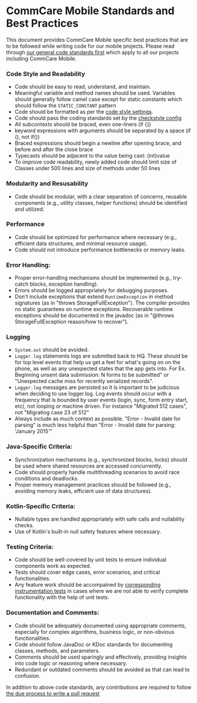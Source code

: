
CommCare Mobile Standards and Best Practices
============================================


This document provides CommCare Mobile specific best practices that are to be followed while writing code for our mobile projects. Please read through [our general code standards first](https://github.com/dimagi/open-source/blob/master/docs/standards.rst) which apply to all our projects including CommCare Mobile.


### Code Style and Readability

- Code should be easy to read, understand, and maintain.
- Meaningful variable and method names should be used. Variables should generally follow camel case except for static constants which should follow the `STATIC_CONSTANT` pattern
- Code should be formatted as per the [code style settings](https://github.com/dimagi/commcare-android/?tab=readme-ov-file#code-style-settings).
- Code should pass the coding standards set by the [checkstyle config](https://github.com/dimagi/commcare-android/blob/master/.github/linters/checkstyle.xml)
- All subcontexts should be braced, even one-liners  (if {})
- keyword expressions with arguments should be separated by a space (if (), not if())
- Braced expressions should begin a newline after opening brace, and before and after the close brace
- Typecasts should be adjacent to the value being cast: (int)value
- To improve code readability, newly added code should limit size of Classes under 500 lines and size of methods under 50 lines

### Modularity and Resusability

- Code should be modular, with a clear separation of concerns, reusable components (e.g., utility classes, helper functions) should be identified and utilized.

### Performance

- Code should be optimized for performance where necessary (e.g., efficient data structures, and minimal resource usage).
- Code should not introduce performance bottlenecks or memory leaks.

###  Error Handling:

- Proper error-handling mechanisms should be implemented (e.g., try-catch blocks, exception handling).
- Errors should be logged appropriately for debugging purposes.
- Don't include exceptions that extend `RuntimeException` in method signatures (as in "throws StorageFullException"). The compiler provides no static guarantees on runtime exceptions. Recoverable runtime exceptions should be documented in the javadoc (as in "@throws StorageFullException reason/how to recover").

### Logging

- `System.out` should be avoided.
- `Logger.log` statements logs are submitted back to HQ. These should be for top level events that help us get a feel for what's going on on the phone, as well as any unexpected states that the app gets into. For Ex. Beginning unsent data submission: N forms to be submitted" or "Unexpected cache miss for recently serialized records".
- `Logger.log` messages are persisted so it is important to be judicious when deciding to use logger.log. Log events should occur with a frequency that is bounded by user events (login, sync, form entry start, etc), not looping or machine driven. For instance "Migrated 512 cases", not "Migrating case 23 of 512"
- Always include as much context as possible. "Error - Invalid date for parsing" is much less helpful than "Error - Invalid date for parsing: 'January 2015'"

### Java-Specific Criteria:

- Synchronization mechanisms (e.g., synchronized blocks, locks) should be used where shared resources are accessed concurrently.
- Code should properly handle multithreading scenarios to avoid race conditions and deadlocks.
- Proper memory management practices should be followed (e.g., avoiding memory leaks, efficient use of data structures).
 
### Kotlin-Specific Criteria:

- Nullable types are handled appropriately with safe calls and nullability checks.
- Use of Kotlin's built-in null safety features where necessary.

### Testing Criteria:

- Code should be well-covered by unit tests to ensure individual components work as expected.
- Tests should cover edge cases, error scenarios, and critical functionalities.
- Any feature work should be accompained by [corresponding instrumentation tests]([url](https://developer.android.com/training/testing/instrumented-tests)) in cases where we are not able to verify complete functionality with the help of unit tests.
     
### Documentation and Comments:

- Code should be adequately documented using appropriate comments, especially for complex algorithms, business logic, or non-obvious functionalities.
- Code should follow JavaDoc or KDoc standards for documenting classes, methods, and parameters.
- Comments should be used sparingly and effectively, providing insights into code logic or reasoning where necessary.
- Redundant or outdated comments should be avoided as that can lead to confusion.


In addition to above code standards, any contributions are required to follow [the due process to write a pull request](https://github.com/dimagi/open-source/blob/master/docs/Writing_PRs.md)








